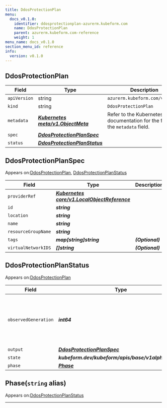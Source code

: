 ```yaml
---
title: DdosProtectionPlan
menu:
  docs_v0.1.0:
    identifier: ddosprotectionplan-azurerm.kubeform.com
    name: DdosProtectionPlan
    parent: azurerm.kubeform.com-reference
    weight: 1
menu_name: docs_v0.1.0
section_menu_id: reference
info:
  version: v0.1.0
---
```


## DdosProtectionPlan
| Field | Type | Description |
| ------ | ----- | ----------- |
| `apiVersion` | string | `azurerm.kubeform.com/v1alpha1` |
|    `kind` | string | `DdosProtectionPlan` |
| `metadata` | ***[Kubernetes meta/v1.ObjectMeta](https://kubernetes.io/docs/reference/generated/kubernetes-api/v1.13/#objectmeta-v1-meta)***|Refer to the Kubernetes API documentation for the fields of the `metadata` field.|
| `spec` | ***[DdosProtectionPlanSpec](#ddosprotectionplanspec)***||
| `status` | ***[DdosProtectionPlanStatus](#ddosprotectionplanstatus)***||
## DdosProtectionPlanSpec

Appears on:[DdosProtectionPlan](#ddosprotectionplan), [DdosProtectionPlanStatus](#ddosprotectionplanstatus)

| Field | Type | Description |
| ------ | ----- | ----------- |
| `providerRef` | ***[Kubernetes core/v1.LocalObjectReference](https://kubernetes.io/docs/reference/generated/kubernetes-api/v1.13/#localobjectreference-v1-core)***||
| `id` | ***string***||
| `location` | ***string***||
| `name` | ***string***||
| `resourceGroupName` | ***string***||
| `tags` | ***map[string]string***| ***(Optional)*** |
| `virtualNetworkIDS` | ***[]string***| ***(Optional)*** |
## DdosProtectionPlanStatus

Appears on:[DdosProtectionPlan](#ddosprotectionplan)

| Field | Type | Description |
| ------ | ----- | ----------- |
| `observedGeneration` | ***int64***| ***(Optional)*** Resource generation, which is updated on mutation by the API Server.|
| `output` | ***[DdosProtectionPlanSpec](#ddosprotectionplanspec)***| ***(Optional)*** |
| `state` | ***kubeform.dev/kubeform/apis/base/v1alpha1.State***| ***(Optional)*** |
| `phase` | ***[Phase](#phase)***| ***(Optional)*** |
## Phase(`string` alias)

Appears on:[DdosProtectionPlanStatus](#ddosprotectionplanstatus)

---
